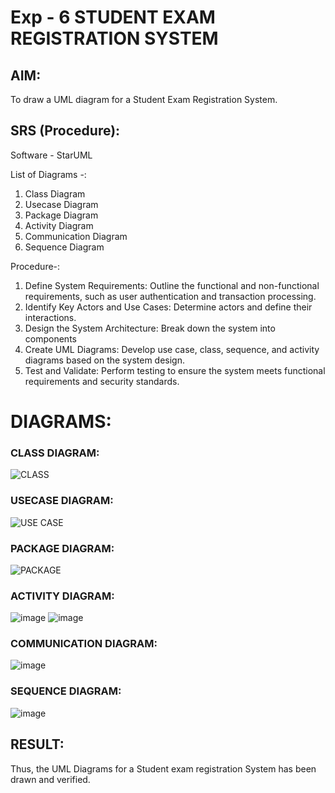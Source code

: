 # Exp - 6 STUDENT EXAM REGISTRATION SYSTEM

## AIM: 
To draw a UML diagram for a Student Exam Registration System.

## SRS (Procedure):


Software - StarUML

List of Diagrams -:
1) Class Diagram
2) Usecase Diagram
3) Package Diagram
4) Activity Diagram
5) Communication Diagram
6) Sequence Diagram

Procedure-:
1. Define System Requirements: Outline the functional and non-functional requirements, such as user authentication and transaction processing.
2. Identify Key Actors and Use Cases: Determine actors and define their interactions.
3. Design the System Architecture: Break down the system into components
4. Create UML Diagrams: Develop use case, class, sequence, and activity diagrams based on the system design.
5. Test and Validate: Perform testing to ensure the system meets functional requirements and security standards.


# DIAGRAMS:
### CLASS DIAGRAM:
![CLASS](https://github.com/user-attachments/assets/f7f51247-0aa2-4e1c-9785-2efbb05765ff)


### USECASE DIAGRAM:


![USE CASE](https://github.com/user-attachments/assets/87de6ebb-a218-45d2-b520-cf2fd3fbe30f)


### PACKAGE DIAGRAM:

![PACKAGE](https://github.com/user-attachments/assets/071a6f4d-a1e4-4b94-949e-1c088019f248)

### ACTIVITY DIAGRAM:

![image](https://github.com/user-attachments/assets/77f22a86-1dd3-4227-bf6f-9e4ee2de9127)
![image](https://github.com/user-attachments/assets/f8287732-7cde-4072-95bd-4508808cb961)


### COMMUNICATION DIAGRAM:

![image](https://github.com/user-attachments/assets/b8db790e-53aa-4122-8bf2-79205390202b)


### SEQUENCE DIAGRAM:
![image](https://github.com/user-attachments/assets/3c57a05c-8d9c-4d7d-8002-7504101cd296)


## RESULT:
Thus, the UML Diagrams for a Student exam registration System has been drawn and verified.
